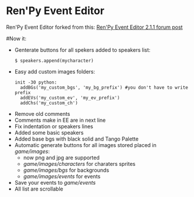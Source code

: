 # Ren'Py Event Editor

Ren'Py Event Editor forked from this: [Ren'Py Event Editor 2.1.1 forum post][1]

#Now it:
- Genterate buttons for all spekers added to speakers list:
  ```
  $ speakers.append(mycharacter)
  ```
- Easy add custom images folders:
  ```
  init -30 python:
    addBGs('my_custom_bgs', 'my_bg_prefix') #you don't have to write prefix
    addEVs('my_custom_ev', 'my_ev_prefix')
    addChs('my_custom_ch')
    ```
- Remove old comments
- Comments make in EE are in next line
- Fix indentation or speakers lines
- Added some basic speakers
- Added base bgs with black solid and Tango Palette  
- Automatic generate buttons for all images stored placed in *game/images*:
  - now png and jpg are supported
  - *game/images/characters* for charaters sprites
  - *game/images/bgs* for backgrounds
  - *game/images/events* for events
- Save your events to *game/events*
- All list are scrollable

[1]:[http://lemmasoft.renai.us/forums/viewtopic.php?f=51&t=24108#p374045]
